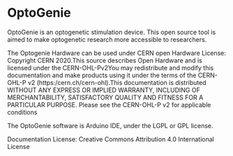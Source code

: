 # OptoGenie

OptoGenie is an optogenetic stimulation device. This open source tool is aimed to make optogenetic research more accessible to researchers. 

The Optogenie Hardware can be used under CERN open Hardware License:
Copyright CERN 2020.This source describes Open Hardware and is licensed under the CERN-OHL-Pv2You   may   redistribute   and   modify   this   documentation   and   make   products using   it   under   the   terms   of   the   CERN-OHL-P   v2   (https:/cern.ch/cern-ohl).This   documentation   is   distributed   WITHOUT   ANY   EXPRESS   OR   IMPLIED WARRANTY,   INCLUDING   OF   MERCHANTABILITY,   SATISFACTORY   QUALITY AND FITNESS FOR A PARTICULAR PURPOSE. Please see the CERN-OHL-P v2 for applicable conditions

The OptoGenie software is Arduino IDE, under the LGPL or GPL license.

Documentation License: Creative Commons Attribution 4.0 International License
